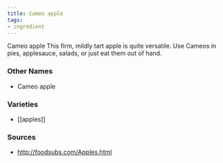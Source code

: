 ```yaml
---
title: Cameo apple
tags:
- ingredient
---
```

Cameo apple This firm, mildly tart apple is quite versatile. Use Cameos in pies, applesauce, salads, or just eat them out of hand.

### Other Names

* Cameo apple

### Varieties

* [[apples]]

### Sources
* http://foodsubs.com/Apples.html
